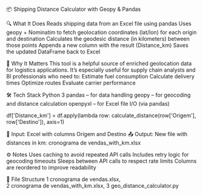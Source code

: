 📦 Shipping Distance Calculator with Geopy & Pandas

🔍 What It Does
Reads shipping data from an Excel file using pandas
Uses geopy + Nominatim to fetch geolocation coordinates (lat/lon) for each origin and destination
Calculates the geodesic distance (in kilometers) between those points
Appends a new column with the result (Distance_km)
Saves the updated DataFrame back to Excel

🧠 Why It Matters
This tool is a helpful source of enriched geolocation data for logistics applications. It’s especially useful for supply chain analysts and BI professionals who need to:
Estimate fuel consumption
Calculate delivery times
Optimize routes
Evaluate carrier performance

🛠️ Tech Stack
Python 3
pandas – for data handling
geopy – for geocoding and distance calculation
openpyxl – for Excel file I/O (via pandas)

df['Distance_km'] = df.apply(lambda row: calculate_distance(row['Origem'], row['Destino']), axis=1)

💾 Input: Excel with columns Origem and Destino
📤 Output: New file with distances in km: cronograma de vendas_with_km.xlsx

⚙️ Notes
Uses caching to avoid repeated API calls
Includes retry logic for geocoding timeouts
Sleeps between API calls to respect rate limits
Columns are reordered to improve readability

📂 File Structure
1 cronograma de vendas.xlsx,   
2 cronograma de vendas_with_km.xlsx, 
3 geo_distance_calculator.py     


